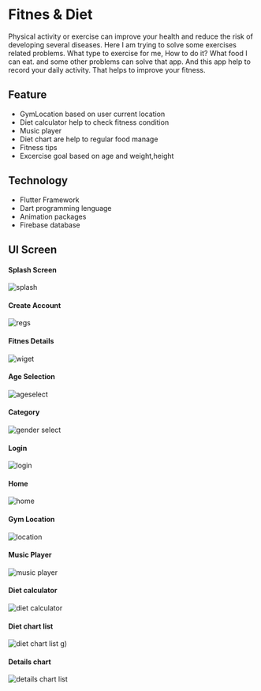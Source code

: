 # Fitnes & Diet
Physical activity or exercise can improve your health and reduce the risk of developing several diseases. Here I am trying to solve some exercises related problems. What type to exercise for me, How to do it? What food I can eat. and some other problems can solve that app. And this app help to record your daily activity. That helps to improve your fitness.

## Feature
* GymLocation based on user current location
* Diet calculator help to check fitness condition
* Music player
* Diet chart are help to regular food manage
* Fitness tips
* Excercise goal based on age and weight,height

## Technology
* Flutter Framework
* Dart programming lenguage
* Animation packages
* Firebase database

## UI Screen
#### Splash Screen
![splash](https://user-images.githubusercontent.com/75753499/119706305-a09f9580-be7b-11eb-8399-48f679d4fad5.jpg)
#### Create Account
![regs](https://user-images.githubusercontent.com/75753499/119706617-0855e080-be7c-11eb-9103-b6bfef247531.jpg)
#### Fitnes Details
![wiget](https://user-images.githubusercontent.com/75753499/119706956-6e426800-be7c-11eb-8006-5ac96986576c.jpg)
#### Age Selection
![ageselect](https://user-images.githubusercontent.com/75753499/119707671-3a1b7700-be7d-11eb-9dc2-79dcb4b45ace.jpg)
#### Category
![gender select](https://user-images.githubusercontent.com/75753499/119707128-a053ca00-be7c-11eb-99c1-2a717b0406ce.jpg)
#### Login
![login](https://user-images.githubusercontent.com/75753499/119706743-2cb1bd00-be7c-11eb-9f2d-ad55edd7e37a.jpg)
#### Home
![home](https://user-images.githubusercontent.com/75753499/119706812-3fc48d00-be7c-11eb-8d02-059be7def1ac.jpg)
#### Gym Location
![location](https://user-images.githubusercontent.com/75753499/119707242-bd889880-be7c-11eb-8b9c-682f51f58026.jpg)
#### Music Player
![music player](https://user-images.githubusercontent.com/75753499/119707318-d85b0d00-be7c-11eb-8513-c8ae300c1370.jpg)
#### Diet calculator
![diet calculator](https://user-images.githubusercontent.com/75753499/119707410-f32d8180-be7c-11eb-86e9-4d8892c52173.jpg)
#### Diet chart list
![diet chart list](https://user-images.githubusercontent.com/75753499/119707502-0a6c6f00-be7d-11eb-9bf5-6491bd228ee8.jpg)
g)
 #### Details chart
 ![details chart list](https://user-images.githubusercontent.com/75753499/119707584-207a2f80-be7d-11eb-8d97-806a70ec77bb.jpg)






